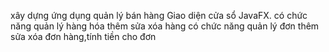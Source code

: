 xây dựng ứng dụng quản lý bán hàng
Giao diện cửa sổ JavaFX.
có chức năng quản lý hàng hóa
thêm sửa xóa hàng 
có chức năng quản lý đơn 
thêm sửa xóa đơn hàng,tính tiền cho đơn 
